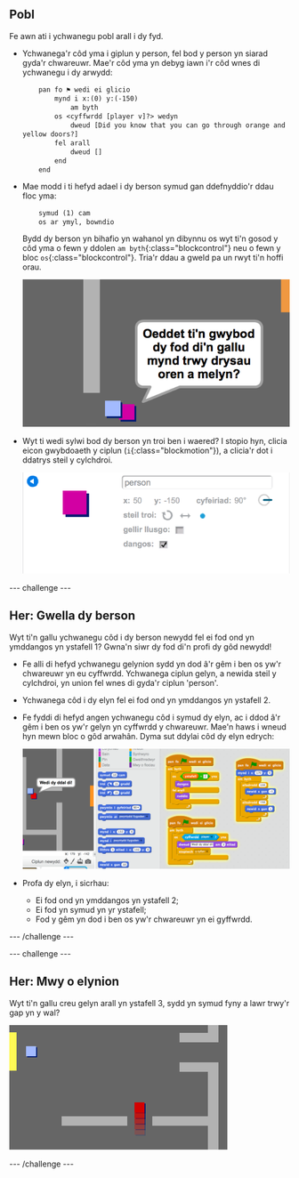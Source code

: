 ## Pobl

Fe awn ati i ychwanegu pobl arall i dy fyd.

+ Ychwanega'r côd yma i giplun y person, fel bod y person yn siarad gyda'r chwareuwr. Mae'r côd yma yn debyg iawn i'r côd wnes di ychwanegu i dy arwydd:

	```blocks
		pan fo ⚑ wedi ei glicio
			mynd i x:(0) y:(-150)
				am byth
   			os <cyffwrdd [player v]?> wedyn
      			dweud [Did you know that you can go through orange and yellow doors?]
   			fel arall
      			dweud []
   			end
		end
	```

+ Mae modd i ti hefyd adael i dy berson symud gan ddefnyddio'r ddau floc yma:

	```blocks
		symud (1) cam
		os ar ymyl, bowndio
	```

	Bydd dy berson yn bihafio yn wahanol yn dibynnu os wyt ti'n gosod y côd yma o fewn y ddolen `am byth`{:class="blockcontrol"} neu o fewn y bloc `os`{:class="blockcontrol"}. Tria'r ddau a gweld pa un rwyt ti'n hoffi orau.

	![screenshot](images/world-person-test.png)

+ Wyt ti wedi sylwi bod dy berson yn troi ben i waered? I stopio hyn, clicia eicon gwybdoaeth y ciplun (`i`{:class="blockmotion"}), a clicia'r dot i ddatrys steil y cylchdroi.

	![screenshot](images/world-person-rotate.png)

--- challenge ---

	
## Her: Gwella dy berson
Wyt ti'n gallu ychwanegu côd i dy berson newydd fel ei fod ond yn ymddangos yn ystafell 1? Gwna'n siwr dy fod di'n profi dy gôd newydd!

+ Fe alli di hefyd ychwanegu gelynion sydd yn dod â'r gêm i ben os yw'r chwareuwr yn eu cyffwrdd.  Ychwanega ciplun gelyn, a newida steil y cylchdroi, yn union fel wnes di gyda'r ciplun 'person'.

+ Ychwanega côd i dy elyn fel ei fod ond yn ymddangos yn ystafell 2.

+ Fe fyddi di hefyd angen ychwanegu côd i symud dy elyn, ac i ddod â'r gêm i ben os yw'r gelyn yn cyffwrdd y chwareuwr. Mae'n haws i wneud hyn mewn bloc o gôd arwahân. Dyma sut ddylai côd dy elyn edrych:

	![screenshot](images/world-enemy-code.png)

+ Profa dy elyn, i sicrhau:
	+ Ei fod ond yn ymddangos yn ystafell 2;
	+ Ei fod yn symud yn yr ystafell;
	+ Fod y gêm yn dod i ben os yw'r chwareuwr yn ei gyffwrdd.
	
--- /challenge ---

--- challenge ---

## Her: Mwy o elynion
Wyt ti'n gallu creu gelyn arall yn ystafell 3, sydd yn symud fyny a lawr trwy'r gap yn y wal?

![screenshot](images/world-enemy2.png)

--- /challenge ---
